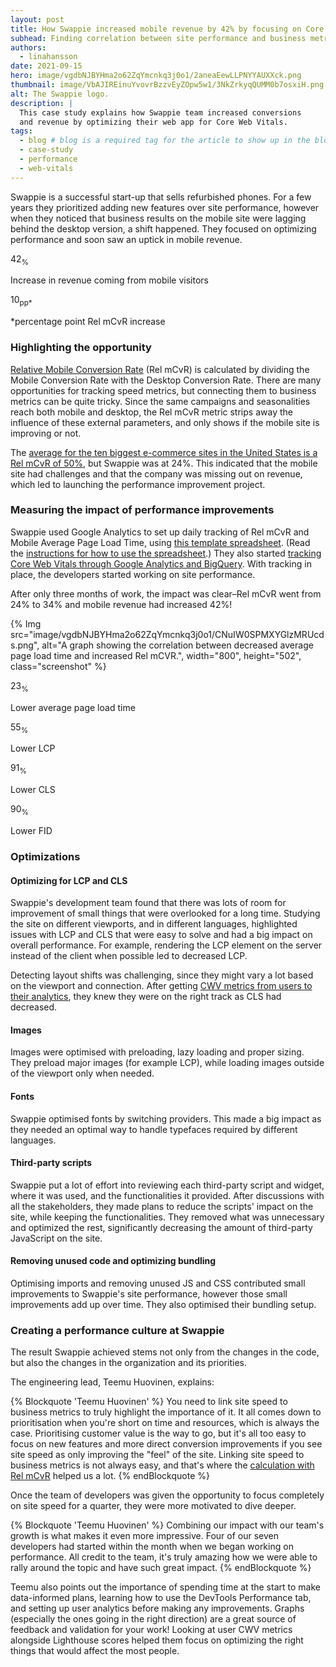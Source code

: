 ```yaml
---
layout: post
title: How Swappie increased mobile revenue by 42% by focusing on Core Web Vitals
subhead: Finding correlation between site performance and business metrics was the key to driving the success of their optimization efforts.
authors:
  - linahansson
date: 2021-09-15
hero: image/vgdbNJBYHma2o62ZqYmcnkq3j0o1/2aneaEewLLPNYYAUXXck.png
thumbnail: image/VbAJIREinuYvovrBzzvEyZOpw5w1/3NkZrkyqQUMM0b7osxiH.png
alt: The Swappie logo.
description: |
  This case study explains how Swappie team increased conversions
  and revenue by optimizing their web app for Core Web Vitals.
tags:
  - blog # blog is a required tag for the article to show up in the blog.
  - case-study
  - performance
  - web-vitals
---
```


Swappie is a successful start-up that sells refurbished phones. For a few years
they prioritized adding new features over site performance, however when they
noticed that business results on the mobile site were lagging behind the desktop
version, a shift happened. They focused on optimizing performance and soon saw
an uptick in mobile revenue.

<div class="w-stats">
  <div class="w-stat">
    <p class="w-stat__figure">42<sub>%</sub></p>
    <p class="w-stat__desc">Increase in revenue coming from mobile visitors</p>
  </div>
  <div class="w-stat">
    <p class="w-stat__figure">10<sub>pp*</sub></p>
    <p class="w-stat__desc">*percentage point Rel mCvR increase</p>
  </div>
</div>

### Highlighting the opportunity

[Relative Mobile Conversion Rate](https://www.blog.google/products/marketingplatform/analytics/mobile-challenge-and-how-measure-it/)
(Rel mCvR) is calculated by dividing the Mobile Conversion Rate with the Desktop
Conversion Rate. There are many opportunities for tracking speed metrics, but
connecting them to business metrics can be quite tricky. Since the same
campaigns and seasonalities reach both mobile and desktop, the Rel mCvR metric
strips away the influence of these external parameters, and only shows if the
mobile site is improving or not.

The
[average for the ten biggest e-commerce sites in the United States is a Rel mCvR of 50%](https://d34w0339mx0ifp.cloudfront.net/content/2020%20Ecommerce%20Stats%20Report.pdf),
but Swappie was at 24%. This indicated that the mobile site had challenges and
that the company was missing out on revenue, which led to launching the
performance improvement project.

### Measuring the impact of performance improvements

Swappie used Google Analytics to set up daily tracking of Rel mCvR and Mobile
Average Page Load Time, using
[this template spreadsheet](https://docs.google.com/spreadsheets/d/13BnREVWPhIiDYdEvOSYP3ovlMggPbnRQPMTSir6y__I/edit?usp=sharing).
(Read the
[instructions for how to use the spreadsheet](/value-of-speed/#doing-the-analysis).)
They also started
[tracking Core Web Vitals through Google Analytics and BigQuery](/vitals-ga4/).
With tracking in place, the developers started working on site performance.

After only three months of work, the impact was clear–Rel mCvR went from 24% to
34% and mobile revenue had increased 42%!

{% Img src="image/vgdbNJBYHma2o62ZqYmcnkq3j0o1/CNuIW0SPMXYGlzMRUcds.png", alt="A graph showing the correlation between decreased average page load time and increased Rel mCVR.", width="800", height="502", class="screenshot" %}

<div class="w-stats">
  <div class="w-stat">
    <p class="w-stat__figure">23<sub>%</sub></p>
    <p class="w-stat__desc">Lower average page load time</p>
  </div>
  <div class="w-stat">
    <p class="w-stat__figure">55<sub>%</sub></p>
    <p class="w-stat__desc">Lower LCP</p>
  </div>
  <div class="w-stat">
    <p class="w-stat__figure">91<sub>%</sub></p>
    <p class="w-stat__desc">Lower CLS</p>
  </div>
    <div class="w-stat">
    <p class="w-stat__figure">90<sub>%</sub></p>
    <p class="w-stat__desc">Lower FID</p>
  </div>
</div>

### Optimizations

#### Optimizing for LCP and CLS

Swappie's development team found that there was lots of room for improvement of
small things that were overlooked for a long time. Studying the site on
different viewports, and in different languages, highlighted issues with LCP and
CLS that were easy to solve and had a big impact on overall performance.
For example, rendering the LCP element on the server instead of the client when
possible led to decreased LCP.

Detecting layout shifts was challenging, since they might vary a lot based on
the viewport and connection. After getting [CWV metrics from users to their
analytics](/vitals-ga4/), they knew they were on the right track
as CLS had decreased.

#### Images

Images were optimised with preloading, lazy loading and proper sizing. They
preload major images (for example LCP), while loading images outside of the
viewport only when needed.

#### Fonts

Swappie optimised fonts by switching providers. This made a big impact as they
needed an optimal way to handle typefaces required by different languages.

#### Third-party scripts

Swappie put a lot of effort into reviewing each third-party script and widget,
where it was used, and the functionalities it provided. After discussions with
all the stakeholders, they made plans to reduce the scripts' impact on the site,
while keeping the functionalities. They removed what was unnecessary and
optimized the rest, significantly decreasing the amount of third-party
JavaScript on the site.

#### Removing unused code and optimizing bundling

Optimising imports and removing unused JS and CSS contributed small improvements
to Swappie's site performance, however those small improvements add up over
time. They also optimised their bundling setup.

### Creating a performance culture at Swappie

The result Swappie achieved stems not only from the changes in the code, but
also the changes in the organization and its priorities.

The engineering lead, Teemu Huovinen, explains:

{% Blockquote 'Teemu Huovinen' %}
You need to link site speed to business metrics to truly highlight the
importance of it. It all comes down to prioritisation when you're short on time
and resources, which is always the case. Prioritising customer value is the way
to go, but it's all too easy to focus on new features and more direct conversion
improvements if you see site speed as only improving the "feel" of the site.
Linking site speed to business metrics is not always easy, and that's where the
[calculation with Rel mCvR](https://docs.google.com/spreadsheets/d/13BnREVWPhIiDYdEvOSYP3ovlMggPbnRQPMTSir6y__I/edit?usp=sharing)
helped us a lot.
{% endBlockquote %}

Once the team of developers was given the opportunity to focus completely on
site speed for a quarter, they were more motivated to dive deeper.

{% Blockquote 'Teemu Huovinen' %}
Combining our impact with our team's growth is what makes it even more
impressive. Four of our seven developers had started within the month when we
began working on performance. All credit to the team, it's truly amazing how we
were able to rally around the topic and have such great impact.
{% endBlockquote %}

Teemu also points out the importance of spending time at the start to make
data-informed plans, learning how to use the DevTools Performance tab, and
setting up user analytics before making any improvements. Graphs (especially the
ones going in the right direction) are a great source of feedback and validation
for your work! Looking at user CWV metrics alongside Lighthouse scores helped
them focus on optimizing the right things that would affect the most people.
